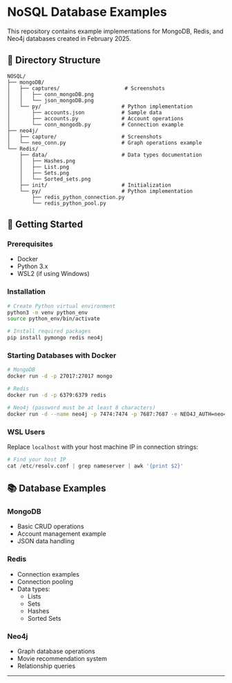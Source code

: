 # NoSQL Database Examples

This repository contains example implementations for MongoDB, Redis, and Neo4j databases created in February 2025.

## 📂 Directory Structure

```
NOSQL/
├── mongoDB/
│   ├── captures/                     # Screenshots  
│   │   ├── conn_mongoDB.png
│   │   └── json_mongoDB.png
│   └── py/                          # Python implementation
│       ├── accounts.json            # Sample data
│       ├── accounts.py              # Account operations
│       └── conn_mongodb.py          # Connection example
├── neo4j/
│   ├── capture/                     # Screenshots
│   └── neo_conn.py                  # Graph operations example
└── Redis/
    ├── data/                        # Data types documentation
    │   ├── Hashes.png
    │   ├── List.png 
    │   ├── Sets.png
    │   └── Sorted_sets.png
    ├── init/                        # Initialization
    └── py/                          # Python implementation
        ├── redis_python_connection.py
        └── redis_python_pool.py
```

## 🚀 Getting Started 

### Prerequisites

- Docker
- Python 3.x
- WSL2 (if using Windows)

### Installation
```bash
# Create Python virtual environment
python3 -m venv python_env
source python_env/bin/activate

# Install required packages
pip install pymongo redis neo4j
```

### Starting Databases with Docker

```bash
# MongoDB
docker run -d -p 27017:27017 mongo

# Redis
docker run -d -p 6379:6379 redis

# Neo4j (password must be at least 8 characters)
docker run -d --name neo4j -p 7474:7474 -p 7687:7687 -e NEO4J_AUTH=neo4j/test12345678 neo4j
```

### WSL Users
Replace `localhost` with your host machine IP in connection strings:
```python
# Find your host IP
cat /etc/resolv.conf | grep nameserver | awk '{print $2}'
```

## 📚 Database Examples

### MongoDB
- Basic CRUD operations
- Account management example
- JSON data handling

### Redis
- Connection examples
- Connection pooling
- Data types:
  - Lists
  - Sets
  - Hashes
  - Sorted Sets

### Neo4j
- Graph database operations
- Movie recommendation system
- Relationship queries

---

